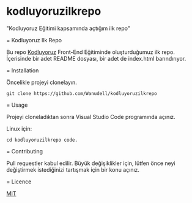 # kodluyoruzilkrepo

"Kodluyoruz Eğitimi kapsamında açtığım ilk repo"

= Kodluyoruz Ilk Repo

Bu repo [Kodluyoruz](https://www.kodluyoruz.org/) Front-End Eğitiminde oluşturduğumuz ilk repo. İçerisinde bir adet README dosyası, bir adet de index.html barındırıyor.

= Installation

Öncelikle projeyi clonelayın.

`git clone https://github.com/Wanudell/kodluyoruzilkrepo`

= Usage

Projeyi cloneladıktan sonra Visual Studio Code programında açınız.

Linux için:

`cd kodluyoruzilkrepo
code.`

= Contributing

Pull requestler kabul edilir. Büyük değişiklikler için, lütfen önce neyi değiştirmek istediğinizi tartışmak için bir konu açınız.

= Licence

[MIT](https://choosealicense.com/)
